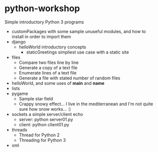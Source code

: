 # python-workshop

Simple introductory Python 3 programs

* customPackages with some sample unuseful modules, and how to install in order to import them
* django
   - helloWorld introductory concepts
      * staticGreetings simpliest use case with a static site
* files
   - Compare two files line by line
   - Generate a copy of a text file
   - Enumerate lines of a text file
   - Generate a file with stated number of random files
* helloWorld, and some uses of __main__ and __name__
* lists
* pygame
   - Sample star field
   - Crappy snowy effect... I live in the mediterranean and I'm not quite sure how snow works... :)
* sockets a simple server/client echo
   - server: python server01.py <address> <port>
   - client: python client01.py <address> <port> <space separated message>
* threads
   - Thread for Python 2
   - Threading for Python 3
* xml
